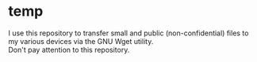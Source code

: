 # temp
I use this repository to transfer small and public (non-confidential) files to my various devices via the GNU Wget utility.  
Don't pay attention to this repository.
